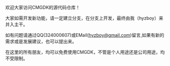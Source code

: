 欢迎大家访问CMGDK的源代码仓库！

大家如需开发新功能，请一定建立分支，在分支上开发，最终由我（hyzboy）来并入主干。

如有问题请通过QQ(324000607)或EMail(hyzboy@gmail.com)留言,如果有新的需求或是发展建议，也可以提出来。

在这里的所有朋友，均可以免费使用CMGDK，不管是个人用途还是公司用途，均不受限制。